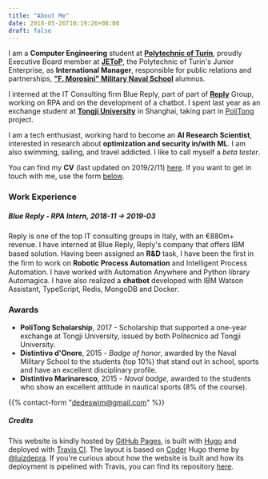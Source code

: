 ```yaml
---
title: "About Me"
date: 2018-05-26T10:19:26+08:00
draft: false
---
```


I am a **Computer Engineering** student at [**Polytechnic of Turin**](https://www.polito.it),  proudly Executive Board member at [**JEToP**](https://jetop.com), the Polytechnic of Turin's Junior Enterprise, as  **International Manager**, responsible for public relations and partnerships, [**"F. Morosini" Military Naval School**](http://www.marina.difesa.it/EN/training_institute/morosini/Pagine/default.aspx) alumnus.

I interned at the IT Consulting firm Blue Reply, part of part of [**Reply**](https://en.wikipedia.org/wiki/Reply_(company)) Group, working on RPA and on the development of a chatbot.
I spent last year as an exchange student at [**Tongji University**](https://www.tongji.edu.cn) in Shanghai, taking part in [PoliTong](https://www.polito.it/international/offerta/percorsi/politong/index.php?lang=en) project.

I am a tech enthusiast, working hard to become an **AI Research Scientist**, interested in research about **optimization and security in/with ML**. I am also swimming, sailing, and travel addicted. I like to call myself a *beta tester*.

You can find my **CV** (last updated on 2019/2/11) [here](/cv.pdf). If you want to get in touch with me, use the form [below](/about/#form-contact).

### Work Experience

##### Blue Reply - **RPA Intern**, 2018-11 -> 2019-03

Reply is one of the top IT consulting groups in Italy, with an €880m+ revenue. I have interned at Blue Reply, Reply's company that offers IBM based solution.
Having been assigned an **R&D** task, I have been the ﬁrst in the ﬁrm to work on **Robotic Process Automation** and Intelligent Process Automation. I have worked with Automation Anywhere and Python library Automagica.
I have also realized a **chatbot** developed with IBM Watson Assistant, TypeScript, Redis, MongoDB and Docker.

### Awards

- **PoliTong Scholarship**, 2017 - Scholarship that supported a one-year exchange at Tongji University, issued by both Politecnico ad Tongji University.
- **Distintivo d'Onore**, 2015 - *Badge of honor*, awarded by the Naval Military School to the students (top 10%) that stand out in school, sports and have an excellent disciplinary profile. 
- **Distintivo Marinaresco**, 2015 - *Naval badge*, awarded to the students who show an excellent attitude in nautical sports (8% of the course).

{{% contact-form "dedeswim@gmail.com" %}}

##### Credits

This website is kindly hosted by [GitHub Pages](https://pages.github.com/), is built with [Hugo](https://gohugo.io/) and deployed with [Travis CI](https://travis-ci.com/dedeswim/hugo-personal-website). The layout is based on [Coder](https://github.com/luizdepra/hugo-coder/) Hugo theme by [@luizdepra](https://github.com/luizdepra). If you're curious about how the website is built and how its deployment is pipelined with Travis, you can find its repository [here](https://github.com/dedeswim/hugo-personal-website).
